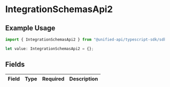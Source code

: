 # IntegrationSchemasApi2

## Example Usage

```typescript
import { IntegrationSchemasApi2 } from "@unified-api/typescript-sdk/sdk/models/shared";

let value: IntegrationSchemasApi2 = {};
```

## Fields

| Field       | Type        | Required    | Description |
| ----------- | ----------- | ----------- | ----------- |